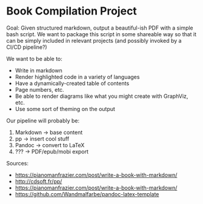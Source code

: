 # Book Compilation Project

Goal: Given structured markdown, output a beautiful-ish PDF with a simple bash
script. We want to package this script in some shareable way so that it can be
simply included in relevant projects (and possibly invoked by a CI/CD pipeline?)

We want to be able to:

+ Write in markdown
+ Render highlighted code in a variety of languages
+ Have a dynamically-created table of contents
+ Page numbers, etc.
+ Be able to render diagrams like what you might create with GraphViz, etc.
+ Use some sort of theming on the output

Our pipeline will probably be:

1. Markdown -> base content
2. pp -> insert cool stuff
3. Pandoc -> convert to LaTeX
4. ??? -> PDF/epub/mobi export

Sources:

+ https://pianomanfrazier.com/post/write-a-book-with-markdown/
+ http://cdsoft.fr/pp/
+ https://pianomanfrazier.com/post/write-a-book-with-markdown/
+ https://github.com/Wandmalfarbe/pandoc-latex-template
